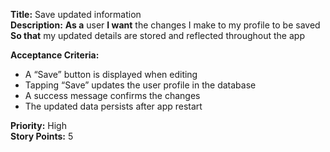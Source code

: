 **Title:** Save updated information <br>
**Description:** **As a** user **I want** the changes I make to my profile to be saved  
**So that** my updated details are stored and reflected throughout the app  

**Acceptance Criteria:**  
- A “Save” button is displayed when editing  
- Tapping “Save” updates the user profile in the database  
- A success message confirms the changes  
- The updated data persists after app restart  

**Priority:** High  
**Story Points:** 5  

